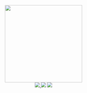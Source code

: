 <div id="header" align="center">
<img src="https://media.giphy.com/media/f3CtEsJ72j86DIumaJ/giphy.gif" width="250"/>
</div>
<div id="badges" align="center">
 <a href="http://discordapp.com/users/dvistic#9561">
<img src="https://img.shields.io/badge/Discord-5865F2?logo=discord&logoColor=white&style=for-the-badge">
  </a>
<img src="https://img.shields.io/badge/Gmail-lightblue?logo=gmail&logoColor=none&style=for-the-badge">
<img src="https://img.shields.io/badge/LinkedIn-blue?logo=linkedin&logoColor=white&style=for-the-badge">
</div>

<!---
Dvistic/Dvistic is a ✨ special ✨ repository because its `README.md` (this file) appears on your GitHub profile.
You can click the Preview link to take a look at your changes.
- 👋 Hi, I’m @Dvistic
- 👀 I’m interested in web development.
- 🌱 I’m currently learning JavaScript programming language.
- 💞️ I’m looking to collaborate on ...
- 📫 How to reach me ...
--->
